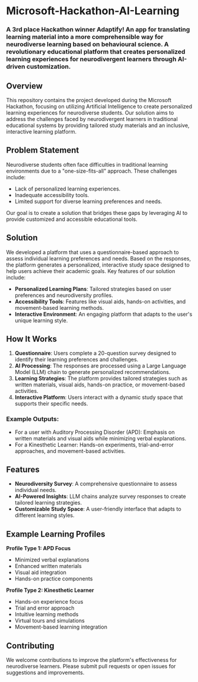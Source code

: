 # Microsoft-Hackathon-AI-Learning

### A 3rd place Hackathon winner Adaptify! An app for translating learning material into a more comprehensible way for neurodiverse learning based on behavioural science. A revolutionary educational platform that creates personalized learning experiences for neurodivergent learners through AI-driven customization.

## **Overview**
This repository contains the project developed during the Microsoft Hackathon, focusing on utilizing Artificial Intelligence to create personalized learning experiences for neurodiverse students. Our solution aims to address the challenges faced by neurodivergent learners in traditional educational systems by providing tailored study materials and an inclusive, interactive learning platform.

## **Problem Statement**
Neurodiverse students often face difficulties in traditional learning environments due to a "one-size-fits-all" approach. These challenges include:
- Lack of personalized learning experiences.
- Inadequate accessibility tools.
- Limited support for diverse learning preferences and needs.

Our goal is to create a solution that bridges these gaps by leveraging AI to provide customized and accessible educational tools.

## **Solution**
We developed a platform that uses a questionnaire-based approach to assess individual learning preferences and needs. Based on the responses, the platform generates a personalized, interactive study space designed to help users achieve their academic goals. Key features of our solution include:
- **Personalized Learning Plans**: Tailored strategies based on user preferences and neurodiversity profiles.
- **Accessibility Tools**: Features like visual aids, hands-on activities, and movement-based learning methods.
- **Interactive Environment**: An engaging platform that adapts to the user's unique learning style.

## **How It Works**
1. **Questionnaire**: Users complete a 20-question survey designed to identify their learning preferences and challenges.
2. **AI Processing**: The responses are processed using a Large Language Model (LLM) chain to generate personalized recommendations.
3. **Learning Strategies**: The platform provides tailored strategies such as written materials, visual aids, hands-on practice, or movement-based activities.
4. **Interactive Platform**: Users interact with a dynamic study space that supports their specific needs.

### Example Outputs:
- For a user with Auditory Processing Disorder (APD): Emphasis on written materials and visual aids while minimizing verbal explanations.
- For a Kinesthetic Learner: Hands-on experiments, trial-and-error approaches, and movement-based activities.

## **Features**
- **Neurodiversity Survey**: A comprehensive questionnaire to assess individual needs.
- **AI-Powered Insights**: LLM chains analyze survey responses to create tailored learning strategies.
- **Customizable Study Space**: A user-friendly interface that adapts to different learning styles.


## Example Learning Profiles

**Profile Type 1: APD Focus**
- Minimized verbal explanations
- Enhanced written materials
- Visual aid integration
- Hands-on practice components

**Profile Type 2: Kinesthetic Learner**
- Hands-on experience focus
- Trial and error approach
- Intuitive learning methods
- Virtual tours and simulations
- Movement-based learning integration

## Contributing

We welcome contributions to improve the platform's effectiveness for neurodiverse learners. Please submit pull requests or open issues for suggestions and improvements.



